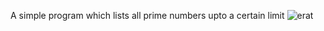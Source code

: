 A simple program which lists all prime numbers upto a certain limit
![erat](https://github.com/user-attachments/assets/47870d2c-384f-444e-8081-2a30d0e71b5e)
